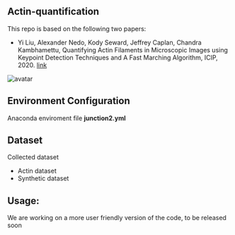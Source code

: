 Actin-quantification
-------
This repo is based on the following two papers:

* Yi Liu, Alexander Nedo, Kody Seward, Jeffrey Caplan, Chandra Kambhamettu, Quantifying Actin Filaments in Microscopic Images using Keypoint Detection Techniques and A Fast Marching Algorithm, ICIP, 2020. [link](https://ieeexplore.ieee.org/document/9191337)

![avatar](https://i-yliu.github.io/images/pipelineActin.png)

Environment Configuration
----------------------
Anaconda enviroment file **junction2.yml**

Dataset
-------
Collected dataset
* Actin dataset
* Synthetic dataset

Usage: 
------------
We are working on a more user friendly version of the code, to be released soon





